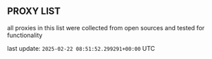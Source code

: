 ## PROXY LIST

all proxies in this list were collected from open sources and tested for functionality

last update: `2025-02-22 08:51:52.299291+00:00` UTC